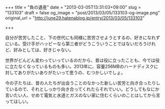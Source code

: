 +++
title = "負の遺産"
date = "2013-03-05T13:31:03+09:00"
slug = "133103"
draft = false
og_image = "post/2013/03/05/133103-og-image.png"
original_url = "http://june29.hatenablog.jp/entry/2013/03/05/133103"

+++

<p>自分が苦労したこと、下の世代にも同様に苦労させようとするの、好きになれずにいる。受け手がハッピーなら第三者がどうこういうことではないだろうけれど、好みとしては、好きじゃない。</p>
<p>世界がどんどん変わっていっているのだから、昔は役に立ったことも、今では役に立たなくなっているものも多い。2013年に、容量256MBのハードディスクに対してありがたいありがたいって思うの、むつかしいでしょ。</p>
<p>今の子たちは、昔の人たちが出会うことのなかった新しい苦労と向き合ったりしているので、それとしっかり向き合ってくれたらそれでいい。どうしてもなにか言いたい人、せめて電気と水道とガスのない家に住むくらいのことはしてから言ってほしい。</p>